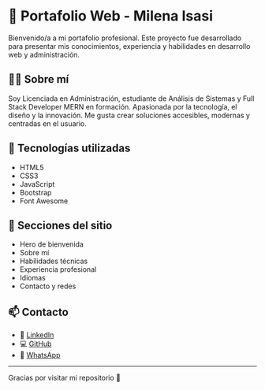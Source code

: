 # 💼 Portafolio Web - Milena Isasi

Bienvenido/a a mi portafolio profesional. Este proyecto fue desarrollado para presentar mis conocimientos, experiencia y habilidades en desarrollo web y administración.

## 👩‍💻 Sobre mí

Soy Licenciada en Administración, estudiante de Análisis de Sistemas y Full Stack Developer MERN en formación. Apasionada por la tecnología, el diseño y la innovación. Me gusta crear soluciones accesibles, modernas y centradas en el usuario.

## 🚀 Tecnologías utilizadas

- HTML5
- CSS3
- JavaScript
- Bootstrap
- Font Awesome

## 🎯 Secciones del sitio

- Hero de bienvenida
- Sobre mí
- Habilidades técnicas
- Experiencia profesional
- Idiomas
- Contacto y redes

## 📫 Contacto

- 💼 [LinkedIn](https://www.linkedin.com/in/milena-desire-isasi-rolon/)
- 💻 [GitHub](https://github.com/milenaisasi)
- 📱 [WhatsApp](https://wa.me/595984717730)

---

Gracias por visitar mi repositorio 🌟  
